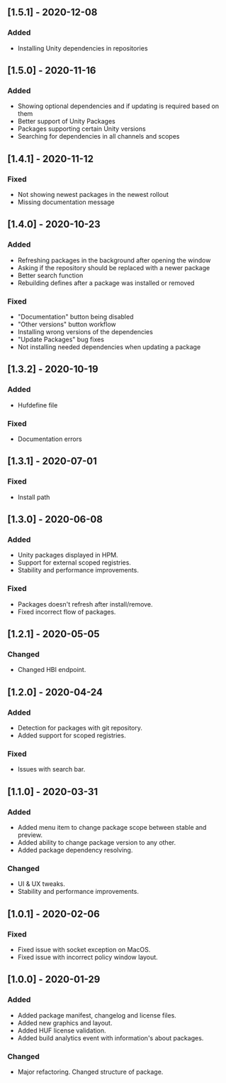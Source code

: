 ## [1.5.1] - 2020-12-08
### Added
- Installing Unity dependencies in repositories


## [1.5.0] - 2020-11-16
### Added
- Showing optional dependencies and if updating is required based on them
- Better support of Unity Packages
- Packages supporting certain Unity versions
- Searching for dependencies in all channels and scopes


## [1.4.1] - 2020-11-12
### Fixed
- Not showing newest packages in the newest rollout
- Missing documentation message


## [1.4.0] - 2020-10-23
### Added
- Refreshing packages in the background after opening the window
- Asking if the repository should be replaced with a newer package
- Better search function
- Rebuilding defines after a package was installed or removed

### Fixed
- "Documentation" button being disabled
- "Other versions" button workflow
- Installing wrong versions of the dependencies
- "Update Packages" bug fixes
- Not installing needed dependencies when updating a package


## [1.3.2] - 2020-10-19
### Added
- Hufdefine file

### Fixed
- Documentation errors


## [1.3.1] - 2020-07-01
### Fixed
- Install path


## [1.3.0] - 2020-06-08
### Added 
- Unity packages displayed in HPM.
- Support for external scoped registries.
- Stability and performance improvements.

### Fixed
- Packages doesn't refresh after install/remove.
- Fixed incorrect flow of packages.


## [1.2.1] - 2020-05-05
### Changed
- Changed HBI endpoint.


## [1.2.0] - 2020-04-24
### Added
- Detection for packages with git repository.
- Added support for scoped registries.

### Fixed
- Issues with search bar.


## [1.1.0] - 2020-03-31
### Added
- Added menu item to change package scope between stable and preview.
- Added ability to change package version to any other.
- Added package dependency resolving.

### Changed
- UI & UX tweaks.
- Stability and performance improvements.


## [1.0.1] - 2020-02-06
### Fixed
- Fixed issue with socket exception on MacOS.
- Fixed issue with incorrect policy window layout.


## [1.0.0] - 2020-01-29
### Added
- Added package manifest, changelog and license files.
- Added new graphics and layout.
- Added HUF license validation.
- Added build analytics event with information's about packages.

### Changed
- Major refactoring. Changed structure of package.
